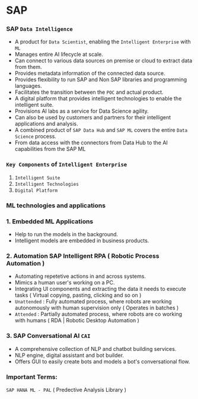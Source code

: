 # SAP

### SAP `Data Intelligence`

- A product for `Data Scientist`, enabling the `Intelligent Enterprise` with `ML`
- Manages entire AI lifecycle at scale.
- Can connect to various data sources on premise or cloud to extract data from them.
- Provides metadata information of the connected data source. 
- Provides flexibility to run SAP and Non SAP libraries and programming languages.    
- Facilitates the transition between the `POC` and actual product.
- A digital platform that provides intelligent technologies to enable the intelligent suite.
- Provisions AI labs as a service for Data Science agility.
- Can also be used by customers and partners for their intelligent applications and analysis.
- A combined product of `SAP Data Hub` and `SAP ML` covers the entire `Data Science` process.
- From data access with the connectors from Data Hub to the AI capabilities from the SAP ML

### `Key Components` of `Intelligent Enterprise`

1. `Intelligent Suite`
2. `Intelligent Technologies`
3. `Digital Platform`

### ML technologies and applications

### 1. Embedded ML Applications
- Help to run the models in the background.
- Intelligent models are embedded in business products.

### 2. Automation SAP Intelligent RPA ( Robotic Process Automation )
- Automating repetetive actions in and across systems.
- Mimics a human user's working on a PC.
- Integrating UI components and extracting the data it needs to execute tasks ( Virtual copying, pasting, clicking and so on )
- `Unattended` : Fully automated process, where robots are working autonomously with human supervision only ( Operates in batches )
- `Attended` : Partially automated process, where robots are co working with humans ( RDA | Robotic Desktop Automation )

### 3. SAP Conversational AI `CAI`
- A comprehensive collection of NLP and chatbot building services.
- NLP engine, digital assistant and bot builder.
- Offers GUI to easily create bots and models a bot's conversational flow.

### Important Terms:

`SAP HANA ML - PAL` ( Predective Analysis Library )
